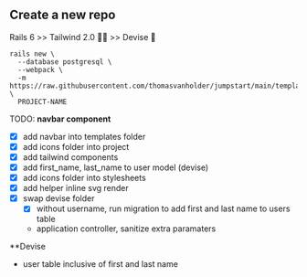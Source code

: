 
## Create a new repo

Rails 6 >> Tailwind 2.0 🏳️‍🌈 >> Devise 🔐

```
rails new \
  --database postgresql \
  --webpack \
  -m https://raw.githubusercontent.com/thomasvanholder/jumpstart/main/template.rb \
  PROJECT-NAME
```


TODO:
**navbar component**
- [x] add navbar into templates folder
- [x] add icons folder into project
- [x] add tailwind components
- [x] add first_name, last_name to user model (devise)
- [x] add icons folder into stylesheets
- [x] add helper inline svg render
- [x] swap devise folder
  - [x] without username, run migration to add first and last name to users table
  - application controller, sanitize extra paramaters


**Devise
- user table inclusive of first and last name

